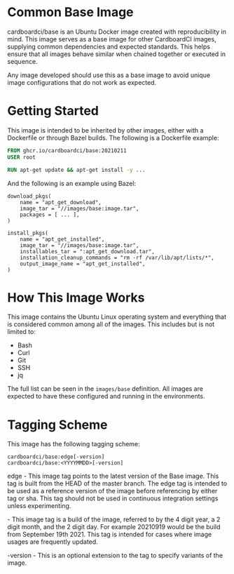 # Common Base Image

cardboardci/base is an Ubuntu Docker image created with reproducibility in mind. This image serves as a base image for other CardboardCI images, supplying common dependencies and expected standards. This helps ensure that all images behave similar when chained together or executed in sequence.

Any image developed should use this as a base image to avoid unique image configurations that do not work as expected.

# Getting Started

This image is intended to be inherited by other images, either with a Dockerfile or through Bazel builds. The following is a Dockerfile example:

```dockerfile
FROM ghcr.io/cardboardci/base:20210211
USER root

RUN apt-get update && apt-get install -y ...
```

And the following is an example using Bazel:

```starlark
download_pkgs(
    name = "apt_get_download",
    image_tar = "//images/base:image.tar",
    packages = [ ... ],
)

install_pkgs(
    name = "apt_get_installed",
    image_tar = "//images/base:image.tar",
    installables_tar = ":apt_get_download.tar",
    installation_cleanup_commands = "rm -rf /var/lib/apt/lists/*",
    output_image_name = "apt_get_installed",
)
```

# How This Image Works

This image contains the Ubuntu Linux operating system and everything that is considered common among all of the images. This includes but is not limited to:

-   Bash
-   Curl
-   Git
-   SSH
-   jq

The full list can be seen in the `images/base` definition. All images are expected to have these configured and running in the environments.

# Tagging Scheme

This image has the following tagging scheme:

```
cardboardci/base:edge[-version]
cardboardci/base:<YYYYMMDD>[-version]
```

edge - This image tag points to the latest version of the Base image. This tag is built from the HEAD of the master branch. The edge tag is intended to be used as a reference version of the image before referencing by either tag or sha. This tag should not be used in continuous integration settings unless experimenting.

<YYYYMMDD> - This image tag is a build of the image, referred to by the 4 digit year, a 2 digit month, and the 2 digit day. For example 20210919 would be the build from September 19th 2021. This tag is intended for cases where image usages are frequently updated.

-version - This is an optional extension to the tag to specify variants of the image.
